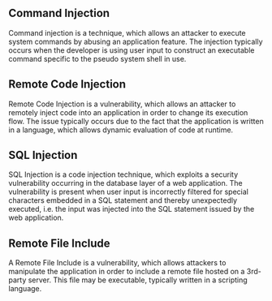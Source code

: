 
## Command Injection
Command injection is a technique, which allows an attacker to execute system commands by abusing an application feature. The injection typically occurs when the developer is using user input to construct an executable command specific to the pseudo system shell in use.

## Remote Code Injection

Remote Code Injection is a vulnerability, which allows an attacker to remotely inject code into an application in order to change its execution flow. The issue typically occurs due to the fact that the application is written in a language, which allows dynamic evaluation of code at runtime.


## SQL Injection

SQL Injection is a code injection technique, which exploits a security vulnerability occurring in the database layer of a web application. The vulnerability is present when user input is incorrectly filtered for special characters embedded in a SQL statement and thereby unexpectedly executed, i.e. the input was injected into the SQL statement issued by the web application.

## Remote File Include

A Remote File Include is a vulnerability, which allows attackers to manipulate the application in order to include a remote file hosted on a 3rd-party server. This file may be executable, typically written in a scripting language.
